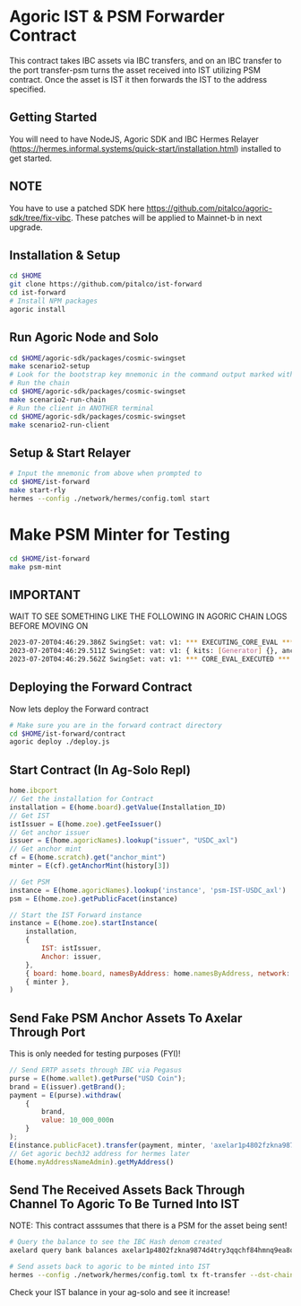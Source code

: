 # Agoric IST & PSM Forwarder Contract

This contract takes IBC assets via IBC transfers, and on an IBC transfer to the port transfer-psm turns the asset received into IST utilizing PSM contract. Once the asset is IST it then forwards the IST to the address specified.

## Getting Started
You will need to have NodeJS, Agoric SDK and IBC Hermes Relayer (https://hermes.informal.systems/quick-start/installation.html) installed to get started.

## NOTE
You have to use a patched SDK here https://github.com/pitalco/agoric-sdk/tree/fix-vibc. These patches will be applied to Mainnet-b in next upgrade.

## Installation & Setup
```bash
cd $HOME
git clone https://github.com/pitalco/ist-forward
cd ist-forward
# Install NPM packages
agoric install
```

## Run Agoric Node and Solo
```bash
cd $HOME/agoric-sdk/packages/cosmic-swingset
make scenario2-setup
# Look for the bootstrap key mnemonic in the command output marked with **Important**. We need this for relayer commands below
# Run the chain
cd $HOME/agoric-sdk/packages/cosmic-swingset
make scenario2-run-chain
# Run the client in ANOTHER terminal
cd $HOME/agoric-sdk/packages/cosmic-swingset
make scenario2-run-client
```

## Setup & Start Relayer
```bash
# Input the mnemonic from above when prompted to
cd $HOME/ist-forward
make start-rly
hermes --config ./network/hermes/config.toml start
```

# Make PSM Minter for Testing
```bash
cd $HOME/ist-forward
make psm-mint
```

## IMPORTANT
WAIT TO SEE SOMETHING LIKE THE FOLLOWING IN AGORIC CHAIN LOGS BEFORE MOVING ON
```bash
2023-07-20T04:46:29.386Z SwingSet: vat: v1: *** EXECUTING_CORE_EVAL ***
2023-07-20T04:46:29.511Z SwingSet: vat: v1: { kits: [Generator] {}, anchorMinter: Object [Alleged: USDC_axl mint] {}, anchorMintHolderPF: Object [Alleged: PublicFacet] {}, anchorMintBundleId: 'board01235' }
2023-07-20T04:46:29.562Z SwingSet: vat: v1: *** CORE_EVAL_EXECUTED ***
```

## Deploying the Forward Contract
Now lets deploy the Forward contract
```bash
# Make sure you are in the forward contract directory
cd $HOME/ist-forward/contract
agoric deploy ./deploy.js
```

## Start Contract (In Ag-Solo Repl)
```javascript
home.ibcport
// Get the installation for Contract
installation = E(home.board).getValue(Installation_ID)
// Get IST
istIssuer = E(home.zoe).getFeeIssuer()
// Get anchor issuer
issuer = E(home.agoricNames).lookup("issuer", "USDC_axl")
// Get anchor mint
cf = E(home.scratch).get("anchor_mint")
minter = E(cf).getAnchorMint(history[3])

// Get PSM
instance = E(home.agoricNames).lookup('instance', 'psm-IST-USDC_axl')
psm = E(home.zoe).getPublicFacet(instance)

// Start the IST Forward instance
instance = E(home.zoe).startInstance(
    installation,
    {
        IST: istIssuer,
        Anchor: issuer,
    },
    { board: home.board, namesByAddress: home.namesByAddress, network: home.network, psm, remoteConnectionId: "connection-0", port: history[0][0] },
    { minter },
)
```

## Send Fake PSM Anchor Assets To Axelar Through Port
This is only needed for testing purposes (FYI)!
```javascript
// Send ERTP assets through IBC via Pegasus
purse = E(home.wallet).getPurse("USD Coin");
brand = E(issuer).getBrand();
payment = E(purse).withdraw(
    {
        brand,
        value: 10_000_000n
    }
);
E(instance.publicFacet).transfer(payment, minter, 'axelar1p4802fzkna9874d4try3qqchf84hmnq9ea8qnc', purse);
// Get agoric bech32 address for hermes later
E(home.myAddressNameAdmin).getMyAddress()
```

## Send The Received Assets Back Through Channel To Agoric To Be Turned Into IST
NOTE: This contract asssumes that there is a PSM for the asset being sent!
```bash
# Query the balance to see the IBC Hash denom created
axelard query bank balances axelar1p4802fzkna9874d4try3qqchf84hmnq9ea8qnc --node https://axelartest-rpc.quantnode.tech:443

# Send assets back to agoric to be minted into IST
hermes --config ./network/hermes/config.toml tx ft-transfer --dst-chain agoriclocal --src-chain axelar-testnet-lisbon-3 --src-port transfer --src-channel {channel on axelar} --amount 10000000 --denom {denom from above query} --timeout-height-offset 1000 --receiver {your agoric address from above}
```

Check your IST balance in your ag-solo and see it increase!